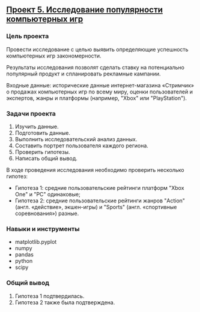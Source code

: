 ## [Проект 5. Исследование популярности компьютерных игр](05-research-on-the-popularity-of-computer-games--combined-1.ipynb)


### Цель проекта

Провести исследование с целью выявить определяющие успешность компьютерных игр закономерности. 

Результаты исследования позволят сделать ставку на потенциально популярный продукт и спланировать рекламные кампании.

Входные данные: исторические данные интернет-магазина «Стримчик» о продажах компьютерных игр по всему миру, оценки пользователей и экспертов, жанры и платформы (например, "Xbox" или "PlayStation").


### Задачи проекта

1. Изучить данные.
2. Подготовить данные.
3. Выполнить исследовательский анализ данных.
4. Составить портрет пользователя каждого региона.
5. Проверить гипотезы.
6. Написать общий вывод.

В ходе проведения исследования необходимо проверить несколько гипотез:

- Гипотеза 1: средние пользовательские рейтинги платформ "Xbox One" и "PC" одинаковые;
- Гипотеза 2: средние пользовательские рейтинги жанров "Action" (англ. «действие», экшен-игры) и "Sports" (англ. «спортивные соревнования») разные.


### Навыки и инструменты

- matplotlib.pyplot
- numpy
- pandas
- python
- scipy


### Общий вывод

1. Гипотеза 1 подтвердилась.
2. Гипотеза 2 также была подтверждена.
